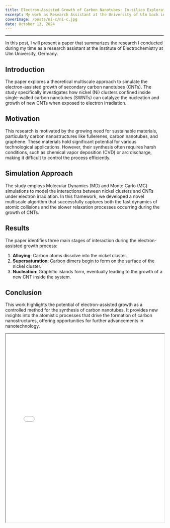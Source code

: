 ```yaml
---
title: Electron-Assisted Growth of Carbon Nanotubes: In-silico Exploration of Catalytic Nanotechnologies
excerpt: My work as Research Assistant at the University of Ulm back in 2020
coverImage: /posts/ni-c/ni-c.jpg
date: October 13, 2024
---
```

---

In this post, I will present a paper that summarizes the research I conducted during my time as a research assistant at the Institute of Electrochemistry at Ulm University, Germany.

## Introduction

The paper explores a theoretical multiscale approach to simulate the electron-assisted growth of secondary carbon nanotubes (CNTs). The study specifically investigates how nickel (Ni) clusters confined inside single-walled carbon nanotubes (SWNTs) can catalyze the nucleation and growth of new CNTs when exposed to electron irradiation.

## Motivation

This research is motivated by the growing need for sustainable materials, particularly carbon nanostructures like fullerenes, carbon nanotubes, and graphene. These materials hold significant potential for various technological applications. However, their synthesis often requires harsh conditions, such as chemical vapor deposition (CVD) or arc discharge, making it difficult to control the process efficiently.

## Simulation Approach

The study employs Molecular Dynamics (MD) and Monte Carlo (MC) simulations to model the interactions between nickel clusters and CNTs under electron irradiation. In this framework, we developed a novel multiscale algorithm that successfully captures both the fast dynamics of atomic collisions and the slower relaxation processes occurring during the growth of CNTs.

## Results

The paper identifies three main stages of interaction during the electron-assisted growth process:
1. **Alloying**: Carbon atoms dissolve into the nickel cluster.
2. **Supersaturation**: Carbon dimers begin to form on the surface of the nickel cluster.
3. **Nucleation**: Graphitic islands form, eventually leading to the growth of a new CNT inside the system.

## Conclusion

This work highlights the potential of electron-assisted growth as a controlled method for the synthesis of carbon nanotubes. It provides new insights into the atomistic processes that drive the formation of carbon nanostructures, offering opportunities for further advancements in nanotechnology.


<iframe src="../../_documents/Ni-C.pdf" width="100%" height="600px"></iframe>